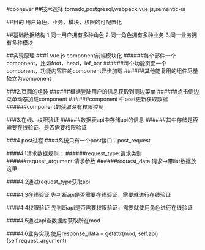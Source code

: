 #coonever
##技术选择
tornado,postgresql,webpack,vue.js,semantic-ui

##目的
用户角色，业务，模块，权限的可配置化

##基础数据结构
1.同一用户拥有多种角色
2.同一角色拥有多种业务
3.同一业务拥有多种模块

##实现原理
###1.vue.js component前端模块化
######每个部件一个component，比如foot，head，lef_bar
######每个功能页面一个component，功能内容性的component异步加载
######其他能复用的组件尽量独立为component

###2.页面的组装
######根据登陆用户的信息获取到侧边菜单
######点击侧边菜单动态加载component
######component 中post更新获取数据
######component的获取没有权限控制

###3.在线、权限验证
######数据表api中存储api的信息
######其中存储是否需要在线验证，是否需要权限验证

###4.post过程
####系统只有一个post接口：post_request

####4.1请求数据规则：
######request_type:请求类别
######request_argument:请求参数
######request_data:请求中带list数据放这里

####4.2通过request_type获取api

####4.3在线验证
先判断api是否需要在线验证，需要就进行在线验证

####4.4权限验证
先判断api是否需要权限验证，需要就使用角色进行在线验证

####4.5通过api查数据库获取所在mod

####4.6业务实现
使用response_data = getattr(mod, self.api)(self.request_argument)
